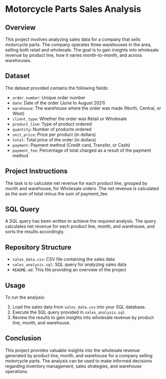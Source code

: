 # Motorcycle Parts Sales Analysis

## Overview
This project involves analyzing sales data for a company that sells motorcycle parts. The company operates three warehouses in the area, selling both retail and wholesale. The goal is to gain insights into wholesale revenue by product line, how it varies month-to-month, and across warehouses.

## Dataset
The dataset provided contains the following fields:
- `order_number`: Unique order number
- `date`: Date of the order (June to August 2021)
- `warehouse`: The warehouse where the order was made (North, Central, or West)
- `client_type`: Whether the order was Retail or Wholesale
- `product_line`: Type of product ordered
- `quantity`: Number of products ordered
- `unit_price`: Price per product (in dollars)
- `total`: Total price of the order (in dollars)
- `payment`: Payment method (Credit card, Transfer, or Cash)
- `payment_fee`: Percentage of total charged as a result of the payment method

## Project Instructions
The task is to calculate net revenue for each product line, grouped by month and warehouse, for Wholesale orders. The net revenue is calculated as the sum of total minus the sum of payment_fee.

## SQL Query
A SQL query has been written to achieve the required analysis. The query calculates net revenue for each product line, month, and warehouse, and sorts the results accordingly.

## Repository Structure
- `sales_data.csv`: CSV file containing the sales data
- `sales_analysis.sql`: SQL query for analyzing sales data
- `README.md`: This file providing an overview of the project

## Usage
To run the analysis:
1. Load the sales data from `sales_data.csv` into your SQL database.
2. Execute the SQL query provided in `sales_analysis.sql`.
3. Review the results to gain insights into wholesale revenue by product line, month, and warehouse.

## Conclusion
This project provides valuable insights into the wholesale revenue generated by product line, month, and warehouse for a company selling motorcycle parts. The analysis can be used to make informed decisions regarding inventory management, sales strategies, and warehouse operations.

